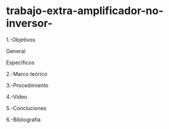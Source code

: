 # trabajo-extra-amplificador-no-inversor-

1.-Objetivos

General

Especificos


2.-Marco teórico

3.-Procedimiento

4.-Video

5.-Concluciones

6.-Bibliografia

